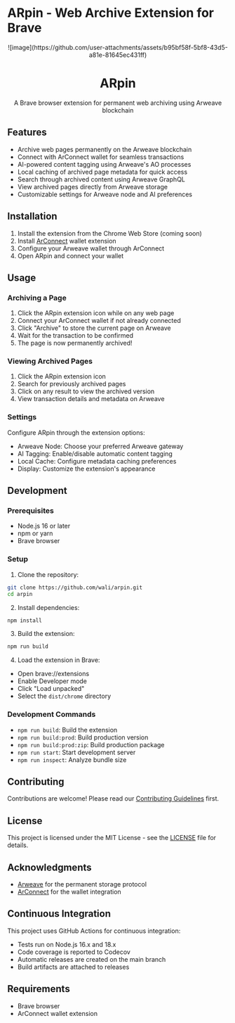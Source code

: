 # ARpin - Web Archive Extension for Brave

<p align="center">
![image](https://github.com/user-attachments/assets/b95bf58f-5bf8-43d5-a81e-81645ec431ff)
  <h1 align="center">ARpin</h1>
</p>

<p align="center">
  A Brave browser extension for permanent web archiving using Arweave blockchain
</p>

## Features

- Archive web pages permanently on the Arweave blockchain
- Connect with ArConnect wallet for seamless transactions
- AI-powered content tagging using Arweave's AO processes
- Local caching of archived page metadata for quick access
- Search through archived content using Arweave GraphQL
- View archived pages directly from Arweave storage
- Customizable settings for Arweave node and AI preferences

## Installation

1. Install the extension from the Chrome Web Store (coming soon)
2. Install [ArConnect](https://arconnect.io) wallet extension
3. Configure your Arweave wallet through ArConnect
4. Open ARpin and connect your wallet

## Usage

### Archiving a Page

1. Click the ARpin extension icon while on any web page
2. Connect your ArConnect wallet if not already connected
3. Click "Archive" to store the current page on Arweave
4. Wait for the transaction to be confirmed
5. The page is now permanently archived!

### Viewing Archived Pages

1. Click the ARpin extension icon
2. Search for previously archived pages
3. Click on any result to view the archived version
4. View transaction details and metadata on Arweave

### Settings

Configure ARpin through the extension options:

- Arweave Node: Choose your preferred Arweave gateway
- AI Tagging: Enable/disable automatic content tagging
- Local Cache: Configure metadata caching preferences
- Display: Customize the extension's appearance

## Development

### Prerequisites

- Node.js 16 or later
- npm or yarn
- Brave browser

### Setup

1. Clone the repository:
```bash
git clone https://github.com/wali/arpin.git
cd arpin
```

2. Install dependencies:
```bash
npm install
```

3. Build the extension:
```bash
npm run build
```

4. Load the extension in Brave:
- Open brave://extensions
- Enable Developer mode
- Click "Load unpacked"
- Select the `dist/chrome` directory

### Development Commands

- `npm run build`: Build the extension
- `npm run build:prod`: Build production version
- `npm run build:prod:zip`: Build production package
- `npm run start`: Start development server
- `npm run inspect`: Analyze bundle size

## Contributing

Contributions are welcome! Please read our [Contributing Guidelines](CONTRIBUTING.md) first.

## License

This project is licensed under the MIT License - see the [LICENSE](LICENSE) file for details.

## Acknowledgments

- [Arweave](https://arweave.org) for the permanent storage protocol
- [ArConnect](https://arconnect.io) for the wallet integration

## Continuous Integration

This project uses GitHub Actions for continuous integration:

- Tests run on Node.js 16.x and 18.x
- Code coverage is reported to Codecov
- Automatic releases are created on the main branch
- Build artifacts are attached to releases

## Requirements

- Brave browser
- ArConnect wallet extension
